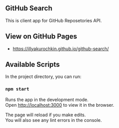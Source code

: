 ## GitHub Search

This is client app for GitHub Reposetories API.

## View on GitHub Pages

- https://illyakurochkin.github.io/github-search/

## Available Scripts

In the project directory, you can run:

### `npm start`

Runs the app in the development mode.<br>
Open [http://localhost:3000](http://localhost:3000) to view it in the browser.

The page will reload if you make edits.<br>
You will also see any lint errors in the console.

